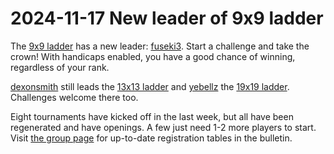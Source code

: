 # 2024-11-17 New leader of 9x9 ladder

The [9x9 ladder](https://online-go.com/ladder/41992) has a new leader:
[fuseki3](https://online-go.com/player/1185576/fuseki3).  Start a challenge and
take the crown!  With handicaps enabled, you have a good chance of winning,
regardless of your rank.

[dexonsmith](https://online-go.com/player/178104/dexonsmith) still leads the
[13x13 ladder](https://online-go.com/ladder/41993) and
[yebellz](https://online-go.com/player/76618/yebellz) the [19x19
ladder](https://online-go.com/ladder/41994).  Challenges welcome there too.

Eight tournaments have kicked off in the last week, but all have been
regenerated and have openings.  A few just need 1-2 more players to start.
Visit [the group page](https://online-go.com/group/14024) for up-to-date
registration tables in the bulletin.
